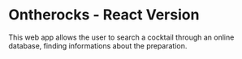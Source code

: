 # Ontherocks - React Version

This web app allows the user to search a cocktail through an online database, finding informations about the preparation.

